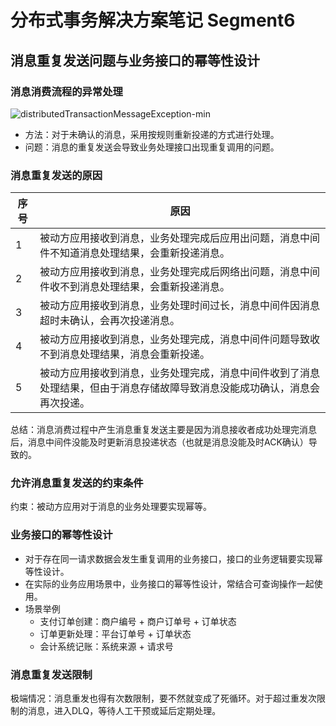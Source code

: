 # 分布式事务解决方案笔记 Segment6

## 消息重复发送问题与业务接口的幂等性设计

### 消息消费流程的异常处理
![distributedTransactionMessageException-min](https://s0.wailian.download/2019/01/23/distributedTransactionMessageException-min.png)

- 方法：对于未确认的消息，采用按规则重新投递的方式进行处理。
- 问题：消息的重复发送会导致业务处理接口出现重复调用的问题。

### 消息重复发送的原因

序号 | 原因
---|-------
1 | 被动方应用接收到消息，业务处理完成后应用出问题，消息中间件不知道消息处理结果，会重新投递消息。
2 | 被动方应用接收到消息，业务处理完成后网络出问题，消息中间件收不到消息处理结果，会重新投递消息。
3 | 被动方应用接收到消息，业务处理时间过长，消息中间件因消息超时未确认，会再次投递消息。
4 | 被动方应用接收到消息，业务处理完成，消息中间件问题导致收不到消息处理结果，消息会重新投递。
5 | 被动方应用接收到消息，业务处理完成，消息中间件收到了消息处理结果，但由于消息存储故障导致消息没能成功确认，消息会再次投递。

总结：消息消费过程中产生消息重复发送主要是因为消息接收者成功处理完消息后，消息中间件没能及时更新消息投递状态（也就是消息没能及时ACK确认）导致的。

### 允许消息重复发送的约束条件
约束：被动方应用对于消息的业务处理要实现幂等。

### 业务接口的幂等性设计
- 对于存在同一请求数据会发生重复调用的业务接口，接口的业务逻辑要实现幂等性设计。
- 在实际的业务应用场景中，业务接口的幂等性设计，常结合可查询操作一起使用。
- 场景举例
    - 支付订单创建：商户编号 + 商户订单号 + 订单状态
    - 订单更新处理：平台订单号 + 订单状态
    - 会计系统记账：系统来源 + 请求号

### 消息重复发送限制
极端情况：消息重发也得有次数限制，要不然就变成了死循环。对于超过重发次限制的消息，进入DLQ，等待人工干预或延后定期处理。